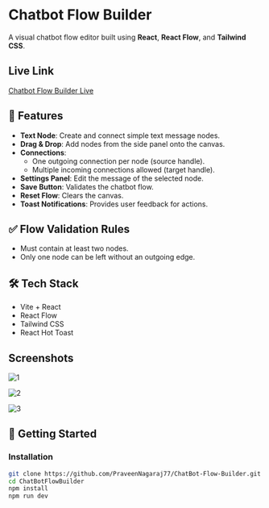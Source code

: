 # Chatbot Flow Builder

A visual chatbot flow editor built using **React**, **React Flow**, and **Tailwind CSS**.

## Live Link 

[Chatbot Flow Builder Live](https://chat-bot-flow-builder-orpin.vercel.app/)

## 🔹 Features

- **Text Node**: Create and connect simple text message nodes.
- **Drag & Drop**: Add nodes from the side panel onto the canvas.
- **Connections**:
  - One outgoing connection per node (source handle).
  - Multiple incoming connections allowed (target handle).
- **Settings Panel**: Edit the message of the selected node.
- **Save Button**: Validates the chatbot flow.
- **Reset Flow**: Clears the canvas.
- **Toast Notifications**: Provides user feedback for actions.

## ✅ Flow Validation Rules

- Must contain at least two nodes.
- Only one node can be left without an outgoing edge.

## 🛠️ Tech Stack

- Vite + React
- React Flow
- Tailwind CSS
- React Hot Toast

## Screenshots
![1](https://github.com/user-attachments/assets/c7325080-3b8f-411f-bf62-7d958e609e4d)

![2](https://github.com/user-attachments/assets/d61b47a9-15ae-4af2-830e-b89bac6cf981)

![3](https://github.com/user-attachments/assets/fcc9148f-7474-4221-8dc6-aed11a761a13)


## 🚀 Getting Started

### Installation

```bash
git clone https://github.com/PraveenNagaraj77/ChatBot-Flow-Builder.git
cd ChatBotFlowBuilder
npm install
npm run dev
